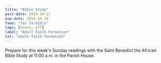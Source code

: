 ```yaml
---
title: "Bible Study"
post-date: 2019-10-17
exp-date: 2019-10-18
fawe: "fas fa-bible"
tags: [event, aff]
label: "Adult Faith Formation"
txt: "adult-faith-formation"
---
```

Prepare for this week's Sunday readings with the Saint Benedict the African Bible Study at 11:00 a.m. in the Parish House.